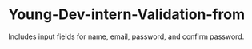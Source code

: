 # Young-Dev-intern-Validation-from
 Includes input fields for name, email, password, and confirm password.
